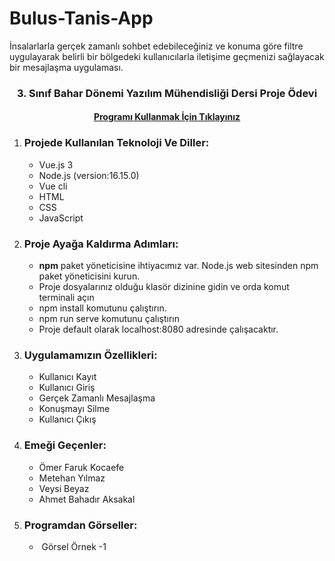 # Bulus-Tanis-App

İnsalarlarla gerçek zamanlı sohbet edebileceğiniz ve konuma göre filtre uygulayarak belirli bir bölgedeki kullanıcılarla iletişime geçmenizi sağlayacak bir mesajlaşma uygulaması.

<h3 align="center" color="Darkblue">3. Sınıf Bahar Dönemi Yazılım Mühendisliği Dersi Proje Ödevi</h5>
<h4 align="center" ><a href="http://program-link-ornek.com/" color="Purple">Programı Kullanmak İçin Tıklayınız</a></h6>

<ol>
  <li>
      <h3 color="Red">Projede Kullanılan Teknoloji Ve Diller:</h3>
      <ul>
        <li>Vue.js 3</li>
        <li>Node.js (version:16.15.0)</li>
        <li>Vue cli</li>
        <li>HTML</li>
        <li>CSS</li>
        <li>JavaScript</li>
      </ul>
  </li>
  <li>
      <h3 color="Red">Proje Ayağa Kaldırma Adımları:</h3>
      <ul>
        <li><strong>npm</strong> paket yöneticisine ihtiyacımız var. Node.js web sitesinden npm paket yöneticisini kurun.</li>
        <li>Proje dosyalarınız olduğu klasör dizinine gidin ve orda komut terminali açın</li>
        <li>npm install komutunu çalıştırın.</li>
        <li>npm run serve komutunu çalıştırın</li>     
        <li>Proje default olarak localhost:8080 adresinde çalışacaktır.</li>
      </ul>
  </li>
  <li>
      <h3 color="Red">Uygulamamızın Özellikleri:</h3>
      <ul>        
        <li>Kullanıcı Kayıt</li>
        <li>Kullanıcı Giriş</li>
        <li>Gerçek Zamanlı Mesajlaşma</li>
        <li>Konuşmayı Silme</li>
        <li>Kullanıcı Çıkış</li> 
      </ul>
  </li>
  <li>
      <h3 color="Red">Emeği Geçenler:</h3>
      <ul>
        <li>Ömer Faruk Kocaefe </li>
        <li>Metehan Yılmaz </li>
        <li>Veysi Beyaz </li>
        <li>Ahmet Bahadır Aksakal </li>
    </ul>
  </li>
  <li>
      <h3 color="Red">Programdan Görseller:</h3>
      <ul>        
        <li><img src=""> Görsel Örnek -1 </li>
      </ul>
  </li>
</ol>

